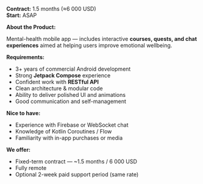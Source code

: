 **Contract:** 1.5 months (≈6 000 USD)  
**Start:** ASAP

**About the Product:**

Mental-health mobile app — includes interactive **courses, quests, and chat
experiences** aimed at helping users improve emotional wellbeing.

**Requirements:**

  * 3+ years of commercial Android development
  * Strong **Jetpack Compose** experience
  * Confident work with **RESTful API**
  * Clean architecture & modular code
  * Ability to deliver polished UI and animations
  * Good communication and self-management

**Nice to have:**

  * Experience with Firebase or WebSocket chat
  * Knowledge of Kotlin Coroutines / Flow
  * Familiarity with in-app purchases or media

**We offer:**

  * Fixed-term contract — ~1.5 months / 6 000 USD
  * Fully remote
  * Optional 2-week paid support period (same rate)